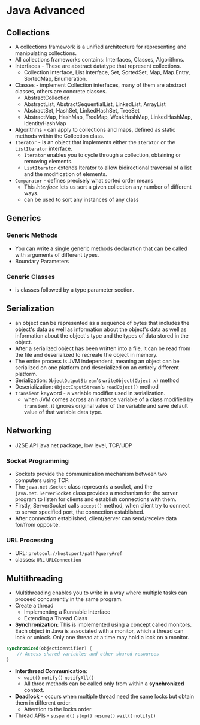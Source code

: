# Java Advanced
## Collections
- A collections framework is a unified architecture for representing and manipulating collections. 
- All collections frameworks contains: Interfaces, Classes, Algorithms.
- Interfaces - These are abstract datatype that represent collections.
  - Collection Interface, List Interface, Set, SortedSet, Map, Map.Entry, SortedMap, Enumeration.
- Classes - implement Collection interfaces, many of them are abstract classes, others are concrete classes.
  - AbstractCollection
  - AbstractList, AbstractSequentialList, LinkedList, ArrayList
  - AbstractSet, HashSet, LinkedHashSet, TreeSet
  - AbstractMap, HashMap, TreeMap, WeakHashMap, LinkedHashMap, IdentityHashMap
- Algorithms - can apply to collections and maps, defined as static methods within the Collection class.
- `Iterator` - is an object that implements either the `Iterator` or the `ListIterator` interface.
  - `Iterator` enables you to cycle through a collection, obtaining or removing elements.
  - `ListIterator` extends Iterator to allow bidirectional traversal of a list and the modification of elements.
- `Comparator` - defines precisely what sorted order means
  - This _interface_ lets us sort a given collection any number of different ways.
  - can be used to sort any instances of any class

## Generics

### Generic Methods
- You can write a single generic methods declaration that can be called with arguments of different types.
- Boundary Parameters

### Generic Classes
- is classes followed by a type parameter section.

## Serialization
- an object can be represented as a sequence of bytes that includes the object's data as well as information about the object's
  data as well as information about the object's type and the types of data stored in the object.
- After a serialized object has been written into a file, it can be read from the file and deserialized to recreate the object in memory.
- The entire process is JVM independent, meaning an object can be serialized on one platform and deserialized on an entirely different platform.
- Serialization: `ObjectOutputStream`'s `writeObject(Object x)` method
- Deserialization: `ObjectInputStream`'s `readObject()` method
- `transient` keyword - a variable modifier used in serialization. 
  - when JVM comes across an instance variable of a class modified by `transient`, it ignores original value of the variable and save default value of that variable data type.

## Networking
- J2SE API java.net package, low level, TCP/UDP
### Socket Programming
- Sockets provide the communication mechanism between two computers using TCP.
- The `java.net.Socket` class represents a socket, and the `java.net.ServerSocket` class provides a mechanism for the 
  server program to listen for clients and establish connections with them.
- Firstly, ServerSocket calls `accept()` method, when client try to connect to server specified port, the connection established.
- After connection established, client/server can send/receive data for/from opposite.

### URL Processing
- URL: `protocol://host:port/path?query#ref`
- classes: `URL` `URLConnection`

## Multithreading
- Multithreading enables you to write in a way where multiple tasks can proceed concurrently in the same program.
- Create a thread
  - Implementing a Runnable Interface
  - Extending a Thread Class
- **Synchronization**: This is implemented using a concept called monitors. Each object in Java is associated with a monitor, which a thread can lock or unlock. Only one thread at a time may hold a lock on a monitor.
```java
synchronized(objectidentifier) {
    // Access shared variables and other shared resources
}
```
- **Interthread Communication**: 
  - `wait()` `notify()` `notifyAll()`
  - All three methods can be called only from within a **synchronized** context.
- **Deadlock** - occurs when multiple thread need the same locks but obtain them in different order.
  - Attention to the locks order
- Thread APIs - `suspend()` `stop()` `resume()` `wait()` `notify()`
